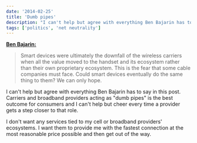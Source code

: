 ```yaml
---
date: '2014-02-25'
title: 'Dumb pipes'
description: "I can't help but agree with everything Ben Bajarin has to say in this post. Carriers and broadband providers acting as 'dumb pipes' is the best outcome for consumers and I can't help but cheer every time a provider gets a step closer to that role."
tags: ['politics', 'net neutrality']
---
```


**[Ben Bajarin:](http://atbenbajarin.com/dumb-pipes/)**

> Smart devices were ultimately the downfall of the wireless carriers when all the value moved to the handset and its ecosystem rather than their own proprietary ecosystem. This is the fear that some cable companies must face. Could smart devices eventually do the same thing to them? We can only hope.<!-- excerpt -->

I can't help but agree with everything Ben Bajarin has to say in this post. Carriers and broadband providers acting as "dumb pipes" is the best outcome for consumers and I can't help but cheer every time a provider gets a step closer to that role.

I don't want any services tied to my cell or broadband providers' ecosystems. I want them to provide me with the fastest connection at the most reasonable price possible and then get out of the way.
